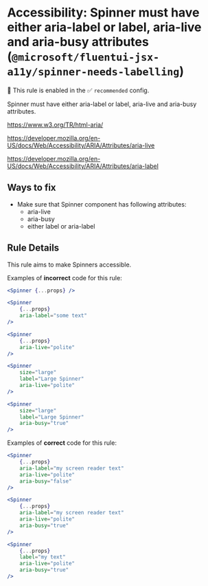 # Accessibility: Spinner must have either aria-label or label, aria-live and aria-busy attributes (`@microsoft/fluentui-jsx-a11y/spinner-needs-labelling`)

💼 This rule is enabled in the ✅ `recommended` config.

<!-- end auto-generated rule header -->

Spinner must have either aria-label or label, aria-live and aria-busy attributes.

<https://www.w3.org/TR/html-aria/>

<https://developer.mozilla.org/en-US/docs/Web/Accessibility/ARIA/Attributes/aria-live>

<https://developer.mozilla.org/en-US/docs/Web/Accessibility/ARIA/Attributes/aria-label>

## Ways to fix

-   Make sure that Spinner component has following attributes:
    -   aria-live
    -   aria-busy
    -   either label or aria-label

## Rule Details

This rule aims to make Spinners accessible.

Examples of **incorrect** code for this rule:

```jsx
<Spinner {...props} />
```

```jsx
<Spinner 
    {...props} 
    aria-label="some text"
/>
```

```jsx
<Spinner 
    {...props} 
    aria-live="polite"
/>
```

```jsx
<Spinner
    size="large"
    label="Large Spinner"
    aria-live="polite"
/>
```

```jsx
<Spinner
    size="large"
    label="Large Spinner"
    aria-busy="true"
/>
```

Examples of **correct** code for this rule:

```jsx
<Spinner
    {...props} 
    aria-label="my screen reader text"
    aria-live="polite"
    aria-busy="false"
/>
```

```jsx
<Spinner
    {...props} 
    aria-label="my screen reader text"
    aria-live="polite"
    aria-busy="true"
/>
```

```jsx
<Spinner
    {...props} 
    label="my text"
    aria-live="polite"
    aria-busy="true"
/>
```

